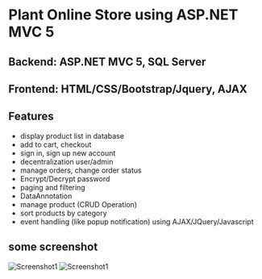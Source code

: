 # Plant Online Store using ASP.NET MVC 5

## Backend: ASP.NET MVC 5, SQL Server
## Frontend: HTML/CSS/Bootstrap/Jquery, AJAX

## Features
* display product list in database
* add to cart, checkout
* sign in, sign up new account
* decentralization user/admin
* manage orders, change order status
* Encrypt/Decrypt password
* paging and filtering
* DataAnnotation
* manage product (CRUD Operation)
* sort products by category
* event handling (like popup notification) using AJAX/JQuery/Javascript

## some screenshot 
![Screenshot1](https://i.ibb.co/p3Yybcw/anh1.png)
![Screenshot1](https://i.ibb.co/BC52FyH/anh2.png)
